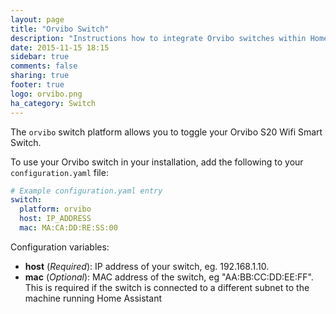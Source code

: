```yaml
---
layout: page
title: "Orvibo Switch"
description: "Instructions how to integrate Orvibo switches within Home Assistant."
date: 2015-11-15 18:15
sidebar: true
comments: false
sharing: true
footer: true
logo: orvibo.png
ha_category: Switch
---
```


The `orvibo` switch platform allows you to toggle your Orvibo S20 Wifi Smart Switch.

To use your Orvibo switch in your installation, add the following to your `configuration.yaml` file:

```yaml
# Example configuration.yaml entry
switch:
  platform: orvibo
  host: IP_ADDRESS
  mac: MA:CA:DD:RE:SS:00
```

Configuration variables:

- **host** (*Required*): IP address of your switch, eg. 192.168.1.10.
- **mac** (*Optional*): MAC address of the switch, eg "AA:BB:CC:DD:EE:FF". This is required if the switch is connected to a different subnet to the machine running Home Assistant

